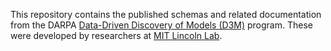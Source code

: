 This repository contains the published schemas and related documentation from the DARPA [Data-Driven Discovery of Models (D3M)](https://www.darpa.mil/program/data-driven-discovery-of-models) program. These were developed by researchers at [MIT Lincoln Lab](https://www.ll.mit.edu/).

